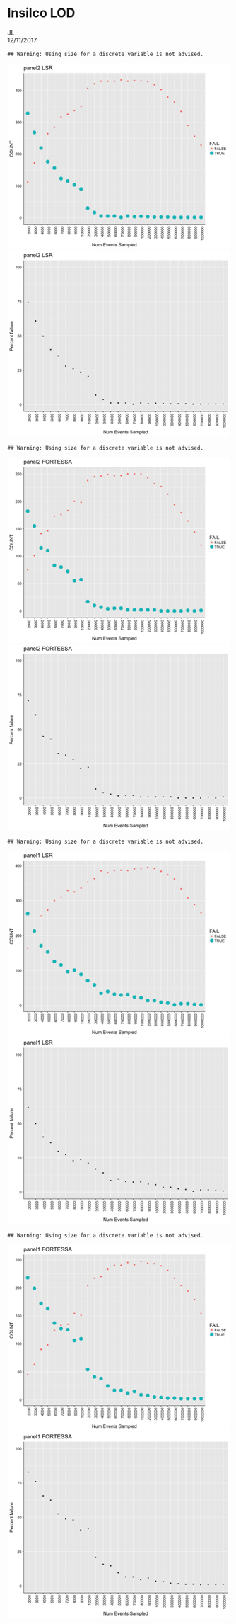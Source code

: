 # Insilco LOD
JL  
12/11/2017  








```
## Warning: Using size for a discrete variable is not advised.
```

![](Insilico_V7_files/figure-html/unnamed-chunk-1-1.png)<!-- -->![](Insilico_V7_files/figure-html/unnamed-chunk-1-2.png)<!-- -->

```
## Warning: Using size for a discrete variable is not advised.
```

![](Insilico_V7_files/figure-html/unnamed-chunk-1-3.png)<!-- -->![](Insilico_V7_files/figure-html/unnamed-chunk-1-4.png)<!-- -->

```
## Warning: Using size for a discrete variable is not advised.
```

![](Insilico_V7_files/figure-html/unnamed-chunk-1-5.png)<!-- -->![](Insilico_V7_files/figure-html/unnamed-chunk-1-6.png)<!-- -->

```
## Warning: Using size for a discrete variable is not advised.
```

![](Insilico_V7_files/figure-html/unnamed-chunk-1-7.png)<!-- -->![](Insilico_V7_files/figure-html/unnamed-chunk-1-8.png)<!-- -->
